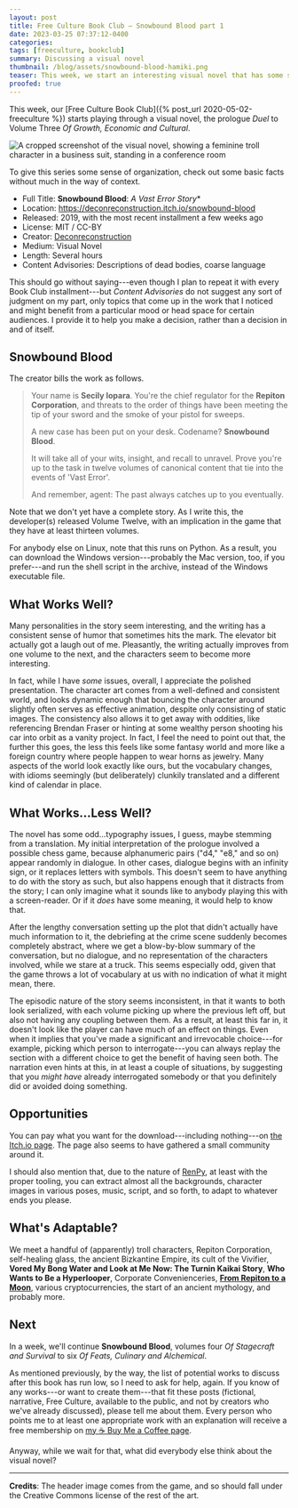 ```yaml
---
layout: post
title: Free Culture Book Club — Snowbound Blood part 1
date: 2023-03-25 07:37:12-0400
categories:
tags: [freeculture, bookclub]
summary: Discussing a visual novel
thumbnail: /blog/assets/snowbound-blood-hamiki.png
teaser: This week, we start an interesting visual novel that has some structural issues, but also interesting characters in a solid presentation.
proofed: true
---
```


This week, our [Free Culture Book Club]({% post_url 2020-05-02-freeculture %}) starts playing through a visual novel, the prologue *Duel* to Volume Three *Of Growth, Economic and Cultural*.

![A cropped screenshot of the visual novel, showing a feminine troll character in a business suit, standing in a conference room](/blog/assets/snowbound-blood-hamiki.png "I've had secret meetings in dark conference rooms that felt FAR more awkward than this one did...")

To give this series some sense of organization, check out some basic facts without much in the way of context.

 * Full Title:  **Snowbound Blood**:  *A Vast Error Story**
 * Location:  <https://deconreconstruction.itch.io/snowbound-blood>
 * Released:  2019, with the most recent installment a few weeks ago
 * License:  MIT / CC-BY
 * Creator:  [Deconreconstruction](https://deconreconstruction.itch.io/)
 * Medium:  Visual Novel
 * Length:  Several hours
 * Content Advisories:  Descriptions of dead bodies, coarse language

This should go without saying---even though I plan to repeat it with every Book Club installment---but *Content Advisories* do not suggest any sort of judgment on my part, only topics that come up in the work that I noticed and might benefit from a particular mood or head space for certain audiences.  I provide it to help you make a decision, rather than a decision in and of itself.

## Snowbound Blood

The creator bills the work as follows.

 > Your name is **Secily Iopara**. You're the chief regulator for the **Repiton Corporation**, and threats to the order of things have been meeting the tip of your sword and the smoke of your pistol for sweeps. 
 >
 > A new case has been put on your desk. Codename? **Snowbound Blood**. 
 >
 > It will take all of your wits, insight, and recall to unravel. Prove you're up to the task in twelve volumes of canonical content that tie into the events of 'Vast Error'.
 >
 > And remember, agent: The past always catches up to you eventually.

Note that we don't yet have a complete story.  As I write this, the developer(s) released Volume Twelve, with an implication in the game that they have at least thirteen volumes.

For anybody else on Linux, note that this runs on Python.  As a result, you can download the Windows version---probably the Mac version, too, if you prefer---and run the shell script in the archive, instead of the Windows executable file.

## What Works Well?

Many personalities in the story seem interesting, and the writing has a consistent sense of humor that sometimes hits the mark.  The elevator bit actually got a laugh out of me.  Pleasantly, the writing actually improves from one volume to the next, and the characters seem to become more interesting.

In fact, while I have *some* issues, overall, I appreciate the polished presentation.  The character art comes from a well-defined and consistent world, and looks dynamic enough that bouncing the character around slightly often serves as effective animation, despite only consisting of static images.  The consistency also allows it to get away with oddities, like referencing Brendan Fraser or hinting at some wealthy person shooting his car into orbit as a vanity project.  In fact, I feel the need to point out that, the further this goes, the less this feels like some fantasy world and more like a foreign country where people happen to wear horns as jewelry.  Many aspects of the world look exactly like ours, but the vocabulary changes, with idioms seemingly (but deliberately) clunkily translated and a different kind of calendar in place.

## What Works...Less Well?

The novel has some odd...typography issues, I guess, maybe stemming from a translation.  My initial interpretation of the prologue involved a possible chess game, because alphanumeric pairs ("d4," "e8," and so on) appear randomly in dialogue.  In other cases, dialogue begins with an infinity sign, or it replaces letters with symbols.  This doesn't seem to have anything to do with the story as such, but also happens enough that it distracts from the story; I can only imagine what it sounds like to anybody playing this with a screen-reader.  Or if it *does* have some meaning, it would help to know that.

After the lengthy conversation setting up the plot that didn't actually have much information to it, the debriefing at the crime scene suddenly becomes completely abstract, where we get a blow-by-blow summary of the conversation, but no dialogue, and no representation of the characters involved, while we stare at a truck.  This seems especially odd, given that the game throws a lot of vocabulary at us with no indication of what it might mean, there.

The episodic nature of the story seems inconsistent, in that it wants to both look serialized, with each volume picking up where the previous left off, but also not having any coupling between them.  As a result, at least this far in, it doesn't look like the player can have much of an effect on things.  Even when it implies that you've made a significant and irrevocable choice---for example, picking which person to interrogate---you can always replay the section with a different choice to get the benefit of having seen both.  The narration even hints at this, in at least a couple of situations, by suggesting that you *might have* already interrogated somebody or that you definitely did or avoided doing something.

## Opportunities

You can pay what you want for the download---including nothing---on [the <i class="fab fa-itch-io"></i> Itch.io page](https://deconreconstruction.itch.io/snowbound-blood).  The page also seems to have gathered a small community around it.

I should also mention that, due to the nature of [RenPy](https://www.renpy.org/), at least with the proper tooling, you can extract almost all the backgrounds, character images in various poses, music, script, and so forth, to adapt to whatever ends you please.

## What's Adaptable?

We meet a handful of (apparently) troll characters, Repiton Corporation, self-healing glass, the ancient Bizkantine Empire, its cult of the Vivifier, **Vored My Bong Water and Look at Me Now:  The Turnin Kaikai Story**, **Who Wants to Be a Hyperlooper**, Corporate Convenienceries, [**From Repiton to a Moon**](https://en.wikipedia.org/wiki/From_the_Earth_to_the_Moon), various cryptocurrencies, the start of an ancient mythology, and probably more.

## Next

In a week, we'll continue **Snowbound Blood**, volumes four *Of Stagecraft and Survival* to six *Of Feats, Culinary and Alchemical*.

As mentioned previously, by the way, the list of potential works to discuss after this book has run low, so I need to ask for help, again.  If you know of any works---or want to create them---that fit these posts (fictional, narrative, Free Culture, available to the public, and not by creators who we've already discussed), please tell me about them.  Every person who points me to at least one appropriate work with an explanation will receive a free membership on [my ☕ Buy Me a Coffee page](https://buymeacoffee.com/jcolag).

Anyway, while we wait for that, what did everybody else think about the visual novel?

* * *

**Credits**:  The header image comes from the game, and so should fall under the Creative Commons license of the rest of the art.
